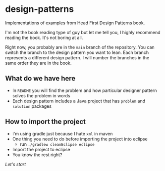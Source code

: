 # design-patterns
Implementations of examples from Head First Design Patterns book.

I'm not the book reading type of guy but let me tell you, I highly recommend reading the book. It's not boring at all.

Right now, you probably are in the `main` branch of the repository. You can switch the branch to the design pattern you want to lean. 
Each branch represents a different design pattern. I will number the branches in the same order they are in the book.

## What do we have here
* In `README` you will find the problem and how particular designer pattern solves the problem in words
* Each design pattern includes a Java project that has `problem` and `solution` packages



## How to import the project
* I'm using gradle just because I hate `xml` in maven
* One thing you need to do before importing the project into eclipse
	* run `./gradlew cleanEclipse eclipse`
* Import the project to eclipse
* You know the rest right?


*Let's start*
